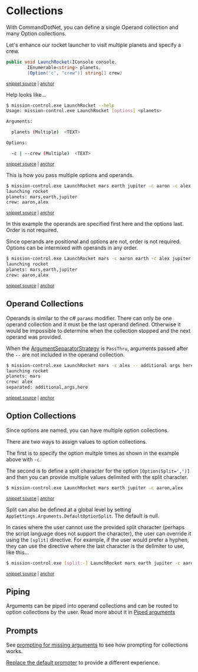 # Collections

With CommandDotNet, you can define a single Operand collection and many Option collections.

Let's enhance our rocket launcher to visit multiple planets and specify a crew.

<!-- snippet: arguments_collections -->
<a id='snippet-arguments_collections'></a>
```cs
public void LaunchRocket(IConsole console,
        IEnumerable<string> planets,
        [Option('c', "crew")] string[] crew)
```
<sup><a href='https://github.com/bilal-fazlani/commanddotnet/blob/master/CommandDotNet.DocExamples/Arguments/Arguments/Arguments_Collections.cs#L12-L16' title='Snippet source file'>snippet source</a> | <a href='#snippet-arguments_collections' title='Start of snippet'>anchor</a></sup>
<!-- endSnippet -->

Help looks like...

<!-- snippet: arguments_collections_help -->
<a id='snippet-arguments_collections_help'></a>
```bash
$ mission-control.exe LaunchRocket --help
Usage: mission-control.exe LaunchRocket [options] <planets>

Arguments:

  planets (Multiple)  <TEXT>

Options:

  -c | --crew (Multiple)  <TEXT>
```
<sup><a href='https://github.com/bilal-fazlani/commanddotnet/blob/master/CommandDotNet.DocExamples/BashSnippets/arguments_collections_help.bash#L1-L12' title='Snippet source file'>snippet source</a> | <a href='#snippet-arguments_collections_help' title='Start of snippet'>anchor</a></sup>
<!-- endSnippet -->

This is how you pass multiple options and operands.

<!-- snippet: arguments_collections_exe -->
<a id='snippet-arguments_collections_exe'></a>
```bash
$ mission-control.exe LaunchRocket mars earth jupiter -c aaron -c alex
launching rocket
planets: mars,earth,jupiter
crew: aaron,alex
```
<sup><a href='https://github.com/bilal-fazlani/commanddotnet/blob/master/CommandDotNet.DocExamples/BashSnippets/arguments_collections_exe.bash#L1-L6' title='Snippet source file'>snippet source</a> | <a href='#snippet-arguments_collections_exe' title='Start of snippet'>anchor</a></sup>
<!-- endSnippet -->

In this example the operands are specified first here and the options last. Order is not required.

Since operands are positional and options are not, order is not required. Options can be intermixed with operands in any order.

<!-- snippet: arguments_collections_exe_intermixed -->
<a id='snippet-arguments_collections_exe_intermixed'></a>
```bash
$ mission-control.exe LaunchRocket mars -c aaron earth -c alex jupiter
launching rocket
planets: mars,earth,jupiter
crew: aaron,alex
```
<sup><a href='https://github.com/bilal-fazlani/commanddotnet/blob/master/CommandDotNet.DocExamples/BashSnippets/arguments_collections_exe_intermixed.bash#L1-L6' title='Snippet source file'>snippet source</a> | <a href='#snippet-arguments_collections_exe_intermixed' title='Start of snippet'>anchor</a></sup>
<!-- endSnippet -->

## Operand Collections

Operands is similar to the c# `params` modifier. There can only be one operand collection and it must be the last operand defined. Otherwise it would be impossible to determine when the collection stopped and the next operand was provided.

When the [ArgumentSeparatorStrategy](../ArgumentValues/argument-separator.md) is `PassThru`, arguments passed after the `--` are not included in the operand collection.

<!-- snippet: arguments_collections_exe_argument_separator_passthru -->
<a id='snippet-arguments_collections_exe_argument_separator_passthru'></a>
```bash
$ mission-control.exe LaunchRocket mars -c alex -- additional args here
launching rocket
planets: mars
crew: alex
separated: additional,args,here
```
<sup><a href='https://github.com/bilal-fazlani/commanddotnet/blob/master/CommandDotNet.DocExamples/BashSnippets/arguments_collections_exe_argument_separator_passthru.bash#L1-L7' title='Snippet source file'>snippet source</a> | <a href='#snippet-arguments_collections_exe_argument_separator_passthru' title='Start of snippet'>anchor</a></sup>
<!-- endSnippet -->

## Option Collections

Since options are named, you can have multiple option collections. 

There are two ways to assign values to option collections.

The first is to specify the option multple times as shown in the example above with `-c`.

The second is to define a split character for the option `[Option(Split=',')]` and then you can provide multiple values delimited with the split character.

<!-- snippet: arguments_collections_exe_split_args_only -->
<a id='snippet-arguments_collections_exe_split_args_only'></a>
```bash
$ mission-control.exe LaunchRocket mars earth jupiter -c aaron,alex
```
<sup><a href='https://github.com/bilal-fazlani/commanddotnet/blob/master/CommandDotNet.DocExamples/BashSnippets/arguments_collections_exe_split_args_only.bash#L1-L3' title='Snippet source file'>snippet source</a> | <a href='#snippet-arguments_collections_exe_split_args_only' title='Start of snippet'>anchor</a></sup>
<!-- endSnippet -->

Split can also be defined at a global level by setting `AppSettings.Arguments.DefaultOptionSplit`.  The default is null.

In cases where the user cannot use the provided split character (perhaps the script language does not support the character), the user can override it using the `[split]` directive.  For example, if the user would prefer a hyphen, they can use the directive where the last character is the delimiter to use, like this...

<!-- snippet: arguments_collections_exe_split_directive_args_only -->
<a id='snippet-arguments_collections_exe_split_directive_args_only'></a>
```bash
$ mission-control.exe [split:-] LaunchRocket mars earth jupiter -c aaron-alex
```
<sup><a href='https://github.com/bilal-fazlani/commanddotnet/blob/master/CommandDotNet.DocExamples/BashSnippets/arguments_collections_exe_split_directive_args_only.bash#L1-L3' title='Snippet source file'>snippet source</a> | <a href='#snippet-arguments_collections_exe_split_directive_args_only' title='Start of snippet'>anchor</a></sup>
<!-- endSnippet -->

## Piping

Arguments can be piped into operand collections and can be routed to option collections by the user. Read more about it in [Piped arguments](../ArgumentValues/piped-arguments.md)

## Prompts

See [prompting for missing arguments](../ArgumentValues/prompting.md#prompting-for-missing-arguments) to see how prompting for collections works.

[Replace the default prompter](../ArgumentValues/prompting.md#prompting-from-within-the-command-method) to provide a different experience.

